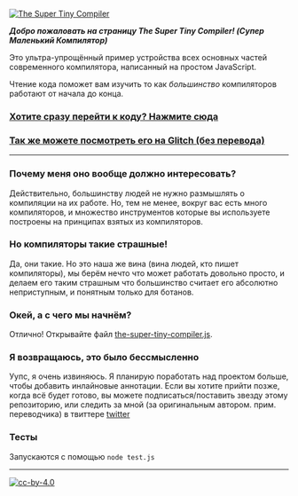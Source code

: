 [![The Super Tiny Compiler](https://raw.githubusercontent.com/VladReshet/the-super-tiny-compiler-rus/master/logo.png)](the-super-tiny-compiler.js)

***Добро пожаловать на страницу The Super Tiny Compiler! (Супер Маленький Компилятор)***

Это ультра-упрощённый пример устройства всех основных частей современного компилятора,
написанный на простом JavaScript.

Чтение кода поможет вам изучить то как *большинство* компиляторов работают от начала до конца.

### [Хотите сразу перейти к коду? Нажмите сюда](the-super-tiny-compiler.js)

### [Так же можете посмотреть его на Glitch (без перевода)](https://the-super-tiny-compiler.glitch.me/)

---

### Почему меня оно вообще должно интересовать?

Действительно, большинству людей не нужно размышлять о компиляции на их работе.
Но, тем не менее, вокруг вас есть много компиляторов, и множество инструментов
которые вы используете построены на принципах взятых из компиляторов.

### Но компиляторы такие страшные!

Да, они такие. Но это наша же вина (вина людей, кто пишет компиляторы), мы берём
нечто что может работать довольно просто, и делаем его таким страшным что большинство
считает его абсолютно неприступным, и понятным только для ботанов.

### Окей, а с чего мы начнём?

Отлично! Открывайте файл [the-super-tiny-compiler.js](the-super-tiny-compiler.js).

### Я возвращаюсь, это было бессмысленно

Уупс, я очень извиняюсь. Я планирую поработать над проектом больше, чтобы добавить
инлайновые аннотации. Если вы хотите прийти позже, когда всё будет готово, вы можете
подписаться/поставить звезду этому репозиторию, или следить за мной (за оригинальным автором. прим. переводчика) в твиттере
[twitter](https://twitter.com/thejameskyle)

### Тесты

Запускаются с помощью `node test.js`

---

[![cc-by-4.0](https://licensebuttons.net/l/by/4.0/80x15.png)](http://creativecommons.org/licenses/by/4.0/)
